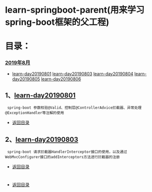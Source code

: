 # learn-springboot-parent(用来学习spring-boot框架的父工程)
目录：
=======
### [2019年8月](#1learn-day20190801)
   * [learn-day20190801](#1learn-day20190801) [learn-day20190803](#2learn-day20190803) [learn-day20190804](#3learn-day20190804) [learn-day20190805](#4learn-day20190805) [learn-day20190806](#5learn-day20190806)
## 1、[learn-day20190801](learn-day20190801)
     spring-boot 参数校验@Valid、控制层@ControllerAdvice拦截器、异常处理@ExceptionHandler等注解的使用
* [返回目录](#2019年8月)
## 2、[learn-day20190803](learn-day20190803)
     spring-boot 请求拦截器HandlerInterceptor接口的使用，以及通过WebMvcConfigurer接口的addInterceptors方法进行拦截器的注册
* [返回目录](#2019年8月)

#
#
#
#
#
#
#
#
#
#
#
#
#
#
#
#
#
#
#
# 
* [返回目录](#2019年8月)

